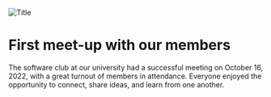 ![Title](image1)

# First meet-up with our members

The software club at our university had a successful meeting on October 16, 2022, with a great turnout of members in attendance. Everyone enjoyed the opportunity to connect, share ideas, and learn from one another.